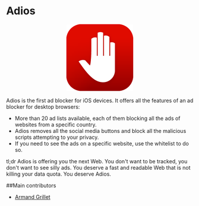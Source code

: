 # Adios
<p align="center">
<img src="https://raw.githubusercontent.com/ArmandGrillet/Adios/without-cloudkit/Adios/Assets.xcassets/AppIcon.appiconset/Icon-60%403x.png">
</p>
Adios is the first ad blocker for iOS devices. It offers all the features of an ad blocker for desktop browsers:

- More than 20 ad lists available, each of them blocking all the ads of websites from a specific country. 
- Adios removes all the social media buttons and block all the malicious scripts attempting to your privacy. 
- If you need to see the ads on a specific website, use the whitelist to do so.

tl;dr Adios is offering you the next Web. You don't want to be tracked, you don't want to see silly ads. 
You deserve a fast and readable Web that is not killing your data quota. You deserve Adios.

##Main contributors

* [Armand Grillet](https://twitter.com/ArmandGrillet)
